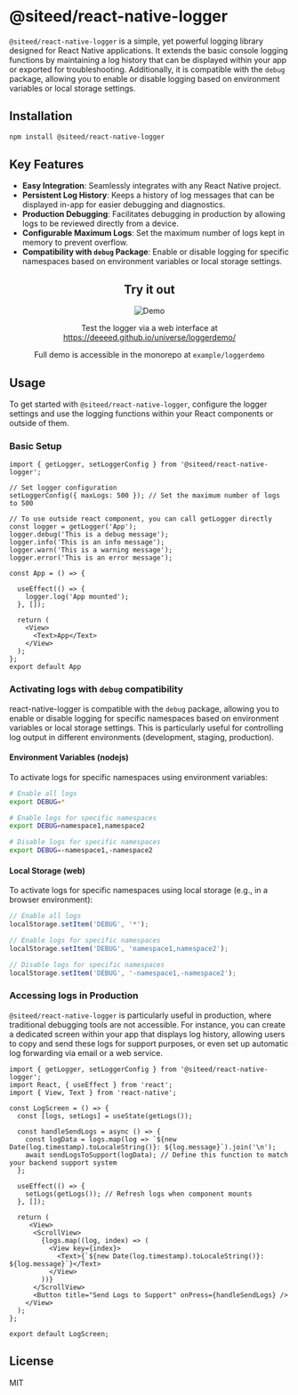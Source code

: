# @siteed/react-native-logger

`@siteed/react-native-logger` is a simple, yet powerful logging library designed for React Native applications. It extends the basic console logging functions by maintaining a log history that can be displayed within your app or exported for troubleshooting. Additionally, it is compatible with the `debug` package, allowing you to enable or disable logging based on environment variables or local storage settings.


## Installation

```sh
npm install @siteed/react-native-logger
```

## Key Features

- **Easy Integration**: Seamlessly integrates with any React Native project.
- **Persistent Log History**: Keeps a history of log messages that can be displayed in-app for easier debugging and diagnostics.
- **Production Debugging**: Facilitates debugging in production by allowing logs to be reviewed directly from a device.
- **Configurable Maximum Logs**: Set the maximum number of logs kept in memory to prevent overflow.
- **Compatibility with `debug` Package**: Enable or disable logging for specific namespaces based on environment variables or local storage settings.

<div align="center">
  <h2>Try it out</h2>
  <img src="../../docs/loggerdemo.gif" alt="Demo"/>
  <p>Test the logger via a web interface at <a href="https://deeeed.github.io/universe/loggerdemo/">https://deeeed.github.io/universe/loggerdemo/</a></p>
  <p>Full demo is accessible in the monorepo at <code>example/loggerdemo</code></p>
</div>


## Usage

To get started with `@siteed/react-native-logger`, configure the logger settings and use the logging functions within your React components or outside of them.

### Basic Setup

```tsx
import { getLogger, setLoggerConfig } from '@siteed/react-native-logger';

// Set logger configuration
setLoggerConfig({ maxLogs: 500 }); // Set the maximum number of logs to 500

// To use outside react component, you can call getLogger directly
const logger = getLogger('App');
logger.debug('This is a debug message');
logger.info('This is an info message');
logger.warn('This is a warning message');
logger.error('This is an error message');

const App = () => {

  useEffect(() => {
    logger.log('App mounted');
  }, []);

  return (
    <View>
      <Text>App</Text>
    </View>
  );
};
export default App
```

### Activating logs with `debug` compatibility

react-native-logger is compatible with the `debug` package, allowing you to enable or disable logging for specific namespaces based on environment variables or local storage settings. This is particularly useful for controlling log output in different environments (development, staging, production).

#### Environment Variables (nodejs)

To activate logs for specific namespaces using environment variables:

```sh
# Enable all logs
export DEBUG=*

# Enable logs for specific namespaces
export DEBUG=namespace1,namespace2

# Disable logs for specific namespaces
export DEBUG=-namespace1,-namespace2
```

#### Local Storage (web)

To activate logs for specific namespaces using local storage (e.g., in a browser environment):

```js
// Enable all logs
localStorage.setItem('DEBUG', '*');

// Enable logs for specific namespaces
localStorage.setItem('DEBUG', 'namespace1,namespace2');

// Disable logs for specific namespaces
localStorage.setItem('DEBUG', '-namespace1,-namespace2');
```

### Accessing logs in Production

`@siteed/react-native-logger` is particularly useful in production, where traditional debugging tools are not accessible. For instance, you can create a dedicated screen within your app that displays log history, allowing users to copy and send these logs for support purposes, or even set up automatic log forwarding via email or a web service.

```tsx
import { getLogger, setLoggerConfig } from '@siteed/react-native-logger';
import React, { useEffect } from 'react';
import { View, Text } from 'react-native';

const LogScreen = () => {
  const [logs, setLogs] = useState(getLogs());

  const handleSendLogs = async () => {
    const logData = logs.map(log => `${new Date(log.timestamp).toLocaleString()}: ${log.message}`).join('\n');
    await sendLogsToSupport(logData); // Define this function to match your backend support system
  };

  useEffect(() => {
    setLogs(getLogs()); // Refresh logs when component mounts
  }, []);

  return (
     <View>
      <ScrollView>
        {logs.map((log, index) => (
          <View key={index}>
            <Text>{`${new Date(log.timestamp).toLocaleString()}: ${log.message}`}</Text>
          </View>
        ))}
      </ScrollView>
      <Button title="Send Logs to Support" onPress={handleSendLogs} />
    </View>
  );
};

export default LogScreen;
```

## License

MIT
